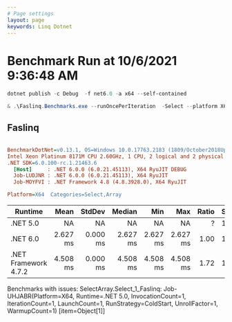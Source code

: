 ```yaml
---
# Page settings
layout: page
keywords: Linq Dotnet
---
```

# Benchmark Run at 10/6/2021 9:36:48 AM

```powershell
dotnet publish -c Debug  -f net6.0 -a x64 --self-contained
```


```powershell
& .\Faslinq.Benchmarks.exe --runOncePerIteration  -Select --platform X64
```


## Faslinq

``` ini

BenchmarkDotNet=v0.13.1, OS=Windows 10.0.17763.2183 (1809/October2018Update/Redstone5)
Intel Xeon Platinum 8171M CPU 2.60GHz, 1 CPU, 2 logical and 2 physical cores
.NET SDK=6.0.100-rc.1.21463.6
  [Host]     : .NET 6.0.0 (6.0.21.45113), X64 RyuJIT DEBUG
  Job-LUDJNR : .NET 6.0.0 (6.0.21.45113), X64 RyuJIT
  Job-MOYFVI : .NET Framework 4.8 (4.8.3928.0), X64 RyuJIT

Platform=X64  Categories=Select,Array  

```

|              Runtime |     Mean |   StdDev |   Median |      Min |      Max | Ratio | Size |
|--------------------- |---------:|---------:|---------:|---------:|---------:|------:|----- |
|             .NET 5.0 |       NA |       NA |       NA |       NA |       NA |     ? |    1 |
|             .NET 6.0 | 2.627 ms | 0.000 ms | 2.627 ms | 2.627 ms | 2.627 ms |  1.00 |    1 |
| .NET Framework 4.7.2 | 4.508 ms | 0.000 ms | 4.508 ms | 4.508 ms | 4.508 ms |  1.72 |    1 |

Benchmarks with issues:
  SelectArray.Select_1_Faslinq: Job-UHJABR(Platform=X64, Runtime=.NET 5.0, InvocationCount=1, IterationCount=1, LaunchCount=1, RunStrategy=ColdStart, UnrollFactor=1, WarmupCount=1) [item=Object[1]]
